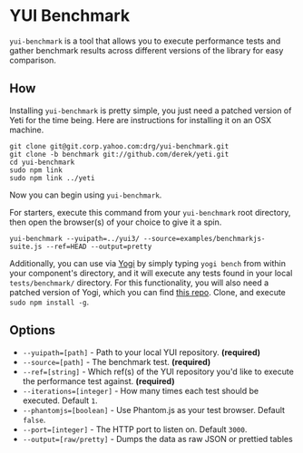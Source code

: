 YUI Benchmark
===

`yui-benchmark` is a tool that allows you to execute performance tests and gather benchmark results across different versions of the library for easy comparison.

How
---
Installing `yui-benchmark` is pretty simple, you just need a patched version of Yeti for the time being.  Here are instructions for installing it on an OSX machine.

	git clone git@git.corp.yahoo.com:drg/yui-benchmark.git
	git clone -b benchmark git://github.com/derek/yeti.git
	cd yui-benchmark
	sudo npm link
	sudo npm link ../yeti

Now you can begin using `yui-benchmark`.

For starters, execute this command from your `yui-benchmark` root directory, then open the browser(s) of your choice to give it a spin.

	yui-benchmark --yuipath=../yui3/ --source=examples/benchmarkjs-suite.js --ref=HEAD --output=pretty

Additionally, you can use via [Yogi](https://github.com/yui/yogi) by simply typing `yogi bench` from within your component's directory, and it will execute any tests found in your local `tests/benchmark/` directory.  For this functionality, you will also need a patched version of Yogi, which you can find [this repo](https://github.com/derek/yogi/).  Clone, and execute `sudo npm install -g`.


Options
---

* ``--yuipath=[path]`` - Path to your local YUI repository. **(required)**
* ``--source=[path]`` - The benchmark test. **(required)**
* ``--ref=[string]`` - Which ref(s) of the YUI repository you'd like to execute the performance test against. **(required)**
* ``--iterations=[integer]`` - How many times each test should be executed. Default `1`.
* ``--phantomjs=[boolean]`` - Use Phantom.js as your test browser. Default `false`.
* ``--port=[integer]`` - The HTTP port to listen on. Default `3000`.
* ``--output=[raw/pretty]`` - Dumps the data as raw JSON or prettied tables